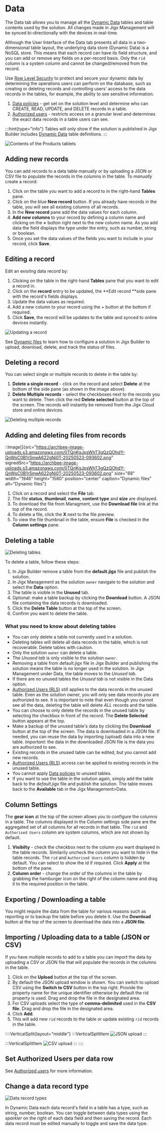 # Data

The Data tab allows you to manage all the [Dynamic Data](<./../../Building Apps with Jigx/Data/Data Providers/Dynamic Data.md>) tables and table contents used by the solution. All changes made in Jigx Management will be synced bi-directionally with the devices in real-time.

Although the User Interface of the Data tab presents all data in a two-dimensional table layout, the underlying data store (Dynamic Data) is a NoSQL store. This means that each record can have its field structure, and you can add or remove any fields on a per-record basis. Only the `rid` column is a system column and cannot be changed/removed from the record.

Use [Row Level Security](<./Row Level Security.md>) to protect and secure your dynamic data by determining the operations users can perform on the database, such as creating or deleting records and controlling users' access to the data records in the tables, for example, the ability to see sensitive information.

1. [Data policies](<./Row Level Security/Data policies.md>) - get set on the solution level and determine who can CREATE, READ, UPDATE, and DELETE records in a table.
2. [Authorized users](<./Row Level Security/Authorized users.md>) - restricts access on a granular level and determines the exact data records in a table users can see.

:::hint{type="info"}
Tables will only show if the solution is published in Jigx Builder includes [Dynamic Data](<./../../Building Apps with Jigx/Data/Data Providers/Dynamic Data.md>) table definitions.
:::

![Contents of the Products tablets](https://archbee-image-uploads.s3.amazonaws.com/x7vdIDH6-ScTprfmi2XXX/vLG_i97La3Jsm2i2VwFP9_jm-datal.png "Contents of the Products table")

## Adding new records

You can add records to a data table manually or by uploading a JSON or CSV file to populate the records in the columns in the table. To *manually* create a record:

1. Click on the table you want to add a record to in the right-hand **Tables** pane.
2. Click on the blue **New record** button. If you already have records in the table, you will see all existing columns of all records.&#x20;
3. In the **New record** pane add the data values for each column.&#x20;
4. **Add new columns** to your record by defining a column name and clicking on the **+** button right next to the new column name. As you add data the field displays the type under the entry, such as number, string or boolean.
5. Once you set the data values of the fields you want to include in your record, click **Save**.

## Editing a record

Edit an exisitng data record by:

1. Clicking on the table in the right-hand **Tables** pane that you want to edit a record in.
2. Click on the **record** entry to be updated, the **Edit record **side pane with the record's fields displays.
3. Update the data values as required.
4. Add a new column to your record using the + button at the bottom if required.
5. Click **Save**, the record will be updates to the table and synced to online devices instantly.

![Updating a record](https://archbee-image-uploads.s3.amazonaws.com/x7vdIDH6-ScTprfmi2XXX/OyK-D-REpra9E-gAgWZ_w_jm-editdatal.png "Updating a record")

See [Dynamic files](<./../../Building Apps with Jigx/Data/Data Providers/Dynamic Files.md>) to learn how to configure a solution in Jigx Builder to upload, download, delete, and track the status of files.

## Deleting a record

You can select single or multiple records to delete in the table by:

1. **Delete a single record** - click on the record and select **Delete** at the bottom of the side pane (as shown in the image above).
2. **Delete Multiple records** - select the checkboxes next to the records you want to delete. Then click the red **Delete selected** button at the top of the screen. The records will instantly be removed from the Jigx Cloud store and online devices.

![Deleting multiple records](https://archbee-image-uploads.s3.amazonaws.com/x7vdIDH6-ScTprfmi2XXX/OPX2ZoWZTBXuFkdaOmsSM_jm-deletedatal.png "Deleting multiple records")

## Adding and deleting files from records&#x20;

::Image[]{src="https://archbee-image-uploads.s3.amazonaws.com/0TQnKgJpsWhT3gQzQOhdY-QnWsC0B1rSmeA622gNi0T-20250523-093602.png" signedSrc="https://archbee-image-uploads.s3.amazonaws.com/0TQnKgJpsWhT3gQzQOhdY-QnWsC0B1rSmeA622gNi0T-20250523-093602.png" size="68" width="1946" height="1580" position="center" caption="Dynamic files" alt="Dynamic files"}

1. Click on a record and select the **File** tab.
2. The file **status**, **thumbnail**, **name**, **content type** and **size** are displayed.
3. To download the file from Managment, use the **Download file** link at the top of the record.
4. To delete a file, click the **X** next to the file preview.
5. To view the file thumbnail in the table, ensure **File** is checked in the **Column settings** pane.

## Deleting a table

![Deleting tables](https://archbee-image-uploads.s3.amazonaws.com/x7vdIDH6-ScTprfmi2XXX/rZrpBiZnyf1AO6qI-GR3h_jm-delete-dd-tables.png "Deleting tables")

To delete a table, follow these steps:

1. In Jigx Builder remove a table from the **default.jigx** file and publish the solution.
2. In  Jigx Management  as the solution `owner` navigate to the solution and select the **Data** option.
3. The table is visible in the **Unused** tab.
4. Optional: make a table backup by clicking the **Download** button. A JSON file containing the data records is downloaded.
5. Click the **Delete Table** button at the top of the screen.
6. Confirm you want to delete the table.

### What you need to know about deleting tables

- You can only delete a table not currently used in a solution.
- Deleting tables will delete all data records in the table, which is not recoverable. Delete tables with caution.
- Only the solution `owner` can delete a table.
- The *Unused tab* is only visible to the solution `owner`.
- Removing a table from default.jigx file in Jigx Builder and publishing the solution means the table is no longer used in the solution. In  Jigx Management under Data, the table moves to the *Unused tab*.
- If there are no unused tables the *Unused tab* is not visible in the Data option.
- [Authorized Users (RLS)](docId\:xy4a9JXqIEBPICKan-N0M) still applies to the data records in the unused table. Even as the solution owner, you will only see data records you are authorized to see. It is important to note that even though you cannot see all the data, deleting the table will delete *ALL* records and the table.
- You can choose to only delete the records in the unused table by selecting the checkbox in front of the record. The **Delete Selected** button appears at the top.
- Make a backup of the unused table's data by clicking the **Download** button at the top of the screen. The data is downloaded in a JSON file. If needed, you can reuse the data by importing (upload) data into a new table. *Important*: the data in the downloaded JSON file is the data you are authorized to see.
- Existing records in the unused table can be edited, but you cannot add new records.
- [Authorized Users (RLS)](docId\:xy4a9JXqIEBPICKan-N0M) access can be applied to existing records in the unused table.
- You cannot apply [Data policies](docId\:es3EARyGcuVJpv8KFQDx4) to unused tables.
- If you want to use the table in the solution again, simply add the table back to the *default.jigx* file and publish the solution. The table moves back to the **Available** tab in the Jigx Management>Data.

## Column Settings

The **gear icon** at the top of the screen allows you to configure the columns in a table. The columns displayed in the Column settings side pane are the aggregated set of all columns for all records in that table. The `rid` and `Authorised Users` column are system columns, which are not shown by default.

1. **Visibilty** - check the checkbox next  to the column you want displayed in the table records. Similarily uncheck the column you want to hide in the table records. The `rid` and `Authorised Users` column is hidden by default. You can select to show the id if required. Click **Apply** at the bottom of the pane.
2. **Column order** - change the order of the columns in the table by grabbing the hamburger icon on the right of the column name and drag it to the required position in the table.

## Exporting / Downloading a table

You might require the data from the table for various reasons such as reporting or to backup the table before you delete it. Use the **Download** button at the top of the screen to download the data into a **JSON file**.

## Importing / Uploading data to a table (JSON or CSV)

If you have multiple records to add to a table you can import the data by uploading a CSV or JSON file that will populate the records in the columns in the table.

1. Click on the **Upload** button at the top of the screen.
2. By default the JSON upload window is shown. You can switch to upload CSV using the **Switch to CSV** button in the top right. Provide the property name for the unique identifier otherwise by default the rid property is used. Drag and drop the file in the designated area.
3. For CSV uploads select the type of **comma-delimited** used in the **CSV file.** Drag and drop the file in the designated area.
4. Click **Add**.
5. This will add new `rid` records to the table or update existing `rid` records in the table.

::::VerticalSplit{layout="middle"}
:::VerticalSplitItem
![JSON upload](https://archbee-image-uploads.s3.amazonaws.com/x7vdIDH6-ScTprfmi2XXX/efNld6uIk2ZFcnXO3osn-_jm-jsonupload.png "JSON upload")
:::

:::VerticalSplitItem
![CSV upload](https://archbee-image-uploads.s3.amazonaws.com/x7vdIDH6-ScTprfmi2XXX/h1PYzElvGBREbM6qfG5Pb_jm-csvupload.png "CSV upload")
:::
::::

## Set Authorized Users per data row

See [Authorized users](<./Row Level Security/Authorized users.md>) for more information.

## Change a data record type

![Data record types](https://archbee-image-uploads.s3.amazonaws.com/x7vdIDH6-ScTprfmi2XXX/cty9dl5ipKSbOno8I_7B5_jm-sparklerdd.gif "Data record types")

In Dynamic Data each data record's field in a table has a type, such as string, number, boolean. You can toggle between data types using the *sparkler* on the right of each data field and then saving the record. Each data record must be edited manually to toggle and save the data type.
